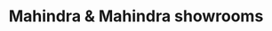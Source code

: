 ---
title: "Mahindra & Mahindra showrooms "
url: /yavatmal/mahindra-and-mahindra-showrooms/
shop: car
---